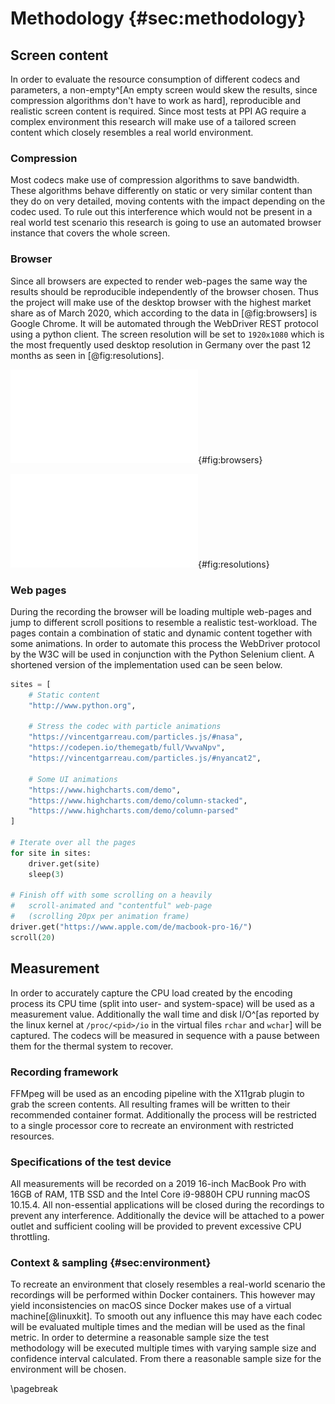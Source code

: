 
# Methodology {#sec:methodology}

## Screen content

In order to evaluate the resource consumption of different codecs and parameters, a non-empty^[An empty screen would skew the results, since compression algorithms don't have to work as hard], reproducible and realistic screen content is required. Since most tests at PPI AG require a complex environment this research will make use of a tailored screen content which closely resembles a real world environment.

### Compression

Most codecs make use of compression algorithms to save bandwidth. These algorithms behave differently on static or very similar content than they do on very detailed, moving contents with the impact depending on the codec used. To rule out this interference which would not be present in a real world test scenario this research is going to use an automated browser instance that covers the whole screen.

### Browser

Since all browsers are expected to render web-pages the same way the results should be reproducible independently of the browser chosen. Thus the project will make use of the desktop browser with the highest market share as of March 2020, which according to the data in [@fig:browsers] is Google Chrome. It will be automated through the WebDriver REST protocol using a python client. The screen resolution will be set to `1920x1080` which is the most frequently used desktop resolution in Germany over the past 12 months as seen in [@fig:resolutions].

![Global browser marketshare [@browser-marketshare]](src/graphs/browser_marketshare.pdf){#fig:browsers}

![Screen resolutions in Germany [@screen-resolution-germany]](src/graphs/resolution_marketshare.pdf){#fig:resolutions}

### Web pages

During the recording the browser will be loading multiple web-pages and jump to different scroll positions to resemble a realistic test-workload. The pages contain a combination of static and dynamic content together with some animations. In order to automate this process the WebDriver protocol by the W3C will be used in conjunction with the Python Selenium client. A shortened version of the implementation used can be seen below.

```python
sites = [
    # Static content
    "http://www.python.org",

    # Stress the codec with particle animations
    "https://vincentgarreau.com/particles.js/#nasa",
    "https://codepen.io/themegatb/full/VwvaNpv",
    "https://vincentgarreau.com/particles.js/#nyancat2",

    # Some UI animations
    "https://www.highcharts.com/demo",
    "https://www.highcharts.com/demo/column-stacked",
    "https://www.highcharts.com/demo/column-parsed"
]

# Iterate over all the pages
for site in sites:
    driver.get(site)
    sleep(3)

# Finish off with some scrolling on a heavily
#   scroll-animated and "contentful" web-page
#   (scrolling 20px per animation frame)
driver.get("https://www.apple.com/de/macbook-pro-16/")
scroll(20)
```

## Measurement

In order to accurately capture the CPU load created by the encoding process its CPU time (split into user- and system-space) will be used as a measurement value. Additionally the wall time and disk I/O^[as reported by the linux kernel at `/proc/<pid>/io` in the virtual files `rchar` and `wchar`] will be captured. The codecs will be measured in sequence with a pause between them for the thermal system to recover.

<!---
% TODO Explain all of the above WAY more!
-->

### Recording framework

FFMpeg will be used as an encoding pipeline with the X11grab plugin to grab the screen contents. All resulting frames will be written to their recommended container format. Additionally the process will be restricted to a single processor core to recreate an environment with restricted resources.

### Specifications of the test device

All measurements will be recorded on a 2019 16-inch MacBook Pro with 16GB of RAM, 1TB SSD and the Intel Core i9-9880H CPU running macOS 10.15.4. All non-essential applications will be closed during the recordings to prevent any interference. Additionally the device will be attached to a power outlet and sufficient cooling will be provided to prevent excessive CPU throttling.

### Context & sampling {#sec:environment}

To recreate an environment that closely resembles a real-world scenario the recordings will be performed within Docker containers. This however may yield inconsistencies on macOS since Docker makes use of a virtual machine[@linuxkit]. To smooth out any influence this may have each codec will be evaluated multiple times and the median will be used as the final metric. In order to determine a reasonable sample size the test methodology will be executed multiple times with varying sample size and confidence interval calculated. From there a reasonable sample size for the environment will be chosen.

\pagebreak
